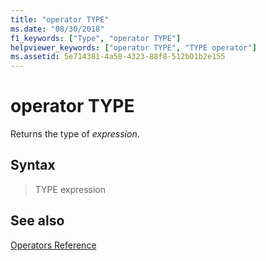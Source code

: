 ```yaml
---
title: "operator TYPE"
ms.date: "08/30/2018"
f1_keywords: ["Type", "operator TYPE"]
helpviewer_keywords: ["operator TYPE", "TYPE operator"]
ms.assetid: 5e714381-4a58-4323-88f8-512b01b2e155
---
```

# operator TYPE

Returns the type of *expression*.

## Syntax

> TYPE expression

## See also

[Operators Reference](../../assembler/masm/operators-reference.md)<br/>